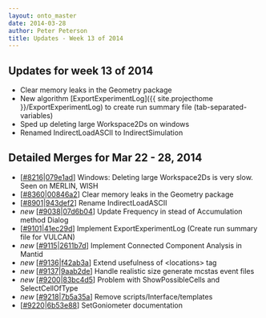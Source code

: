 ```yaml
---
layout: onto_master
date: 2014-03-28
author: Peter Peterson
title: Updates - Week 13 of 2014
---
```

Updates for week 13 of 2014
---------------------------
* Clear memory leaks in the Geometry package
* New algorithm [ExportExperimentLog]({{ site.projecthome }}/ExportExperimentLog) to create run summary file (tab-separated-variables)
* Sped up deleting large Workspace2Ds on windows
* Renamed IndirectLoadASCII to IndirectSimulation

Detailed Merges for Mar 22 - 28, 2014
-------------------------------------
* \[[#8216](http://trac.mantidproject.org/mantid/ticket/8216)|[079e1ad](https://github.com/mantidproject/mantid/commit/079e1adf1d2b26cbd3d1206868bddaf0b2451a14)\] Windows: Deleting large Workspace2Ds is very slow. Seen on MERLIN, WISH
* \[[#8360](http://trac.mantidproject.org/mantid/ticket/8360)|[00846a2](https://github.com/mantidproject/mantid/commit/00846a22b09382d70b4191e8859e0b10712af158)\] Clear memory leaks in the Geometry package
* \[[#8901](http://trac.mantidproject.org/mantid/ticket/8901)|[943def2](https://github.com/mantidproject/mantid/commit/943def2325f4c15344643426d12d5ce7bafce9f0)\] Rename IndirectLoadASCII
* *new* \[[#9038](http://trac.mantidproject.org/mantid/ticket/9038)|[07d6b04](https://github.com/mantidproject/mantid/commit/07d6b0492158088d62f16b6fbe1ae0b944af305e)\] Update Frequency in stead of Accumulation method Dialog
* \[[#9101](http://trac.mantidproject.org/mantid/ticket/9101)|[41ec29d](https://github.com/mantidproject/mantid/commit/41ec29db451eaedc5c42947d84626a712106fe95)\] Implement ExportExperimentLog (Create run summary file for VULCAN)
* *new* \[[#9115](http://trac.mantidproject.org/mantid/ticket/9115)|[2611b7d](https://github.com/mantidproject/mantid/commit/2611b7dc48eb65904bc36eb4248131fe6723391f)\] Implement Connected Component Analysis in Mantid
* *new* \[[#9136](http://trac.mantidproject.org/mantid/ticket/9136)|[f42ab3a](https://github.com/mantidproject/mantid/commit/f42ab3adae92633c3503246c49f9724fe871f8f7)\] Extend usefulness of &lt;locations&gt; tag
* *new* \[[#9137](http://trac.mantidproject.org/mantid/ticket/9137)|[9aab2de](https://github.com/mantidproject/mantid/commit/9aab2dee4bf1e004e46d3f2ea6581b5d10dd1e7d)\] Handle realistic size generate mcstas event files
* *new* \[[#9200](http://trac.mantidproject.org/mantid/ticket/9200)|[83bc4d5](https://github.com/mantidproject/mantid/commit/83bc4d5c3ee90cde118018712460d0a0383881de)\] Problem with ShowPossibleCells and SelectCellOfType
* *new* \[[#9218](http://trac.mantidproject.org/mantid/ticket/9218)|[7b5a35a](https://github.com/mantidproject/mantid/commit/7b5a35a33be5de7bc01c5c22b8108e1846d3f25d)\] Remove scripts/Interface/templates
* \[[#9220](http://trac.mantidproject.org/mantid/ticket/9220)|[6b53e88](https://github.com/mantidproject/mantid/commit/6b53e88086a45bc55da3ac5dc6daf8d739869443)\] SetGoniometer documentation
